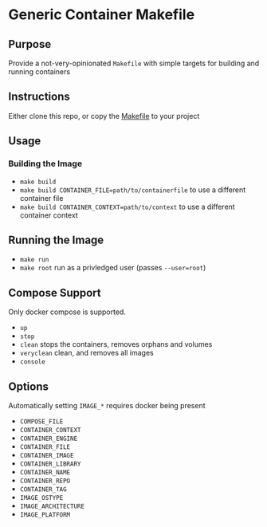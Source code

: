 # Generic Container Makefile

## Purpose

Provide a not-very-opinionated `Makefile` with simple targets for building and running containers

## Instructions

Either clone this repo, or copy the [Makefile](https://raw.githubusercontent.com/jhriv/generic-container-makefile/refs/heads/main/Makefile) to your project

## Usage

### Building the Image

- `make build`
- `make build CONTAINER_FILE=path/to/containerfile` to use a different container file
- `make build CONTAINER_CONTEXT=path/to/context` to use a different container context

## Running the Image

- `make run`
- `make root` run as a privledged user (passes `--user=root`)

## Compose Support

Only docker compose is supported.

- `up`
- `stop`
- `clean` stops the containers, removes orphans and volumes
- `veryclean` clean, and removes all images
- `console`

###
## Options

Automatically setting `IMAGE_*` requires docker being present

- `COMPOSE_FILE`
- `CONTAINER_CONTEXT`
- `CONTAINER_ENGINE`
- `CONTAINER_FILE`
- `CONTAINER_IMAGE`
- `CONTAINER_LIBRARY`
- `CONTAINER_NAME`
- `CONTAINER_REPO`
- `CONTAINER_TAG`
- `IMAGE_OSTYPE`
- `IMAGE_ARCHITECTURE`
- `IMAGE_PLATFORM`
